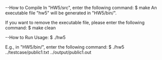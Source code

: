 --How to Compile
  In "HW5/src", enter the following command:
  $ make
  An executable file "hw5" will be generated in "HW5/bin/".
  

  If you want to remove the executable file, please enter the following command:
  $ make clean

--How to Run
  Usage:
  $ ./hw5 <txt file> <out file>


  E.g., in "HW5/bin/", enter the following command:
  $ ./hw5 ../testcase/public1.txt ../output/public1.out